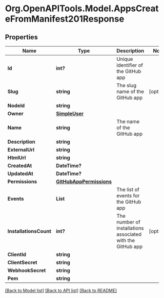 # Org.OpenAPITools.Model.AppsCreateFromManifest201Response

## Properties

Name | Type | Description | Notes
------------ | ------------- | ------------- | -------------
**Id** | **int?** | Unique identifier of the GitHub app | 
**Slug** | **string** | The slug name of the GitHub app | [optional] 
**NodeId** | **string** |  | 
**Owner** | [**SimpleUser**](SimpleUser.md) |  | 
**Name** | **string** | The name of the GitHub app | 
**Description** | **string** |  | 
**ExternalUrl** | **string** |  | 
**HtmlUrl** | **string** |  | 
**CreatedAt** | **DateTime?** |  | 
**UpdatedAt** | **DateTime?** |  | 
**Permissions** | [**GitHubAppPermissions**](GitHubAppPermissions.md) |  | 
**Events** | **List<string>** | The list of events for the GitHub app | 
**InstallationsCount** | **int?** | The number of installations associated with the GitHub app | [optional] 
**ClientId** | **string** |  | 
**ClientSecret** | **string** |  | 
**WebhookSecret** | **string** |  | 
**Pem** | **string** |  | 

[[Back to Model list]](../README.md#documentation-for-models) [[Back to API list]](../README.md#documentation-for-api-endpoints) [[Back to README]](../README.md)

